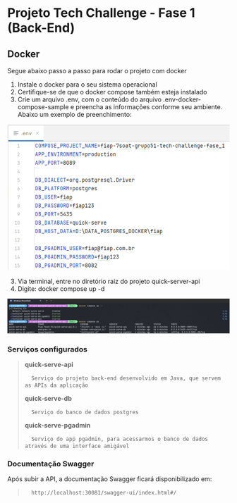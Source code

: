 # Projeto Tech Challenge - Fase 1 (Back-End)

## Docker
Segue abaixo passo a passo para rodar o projeto com docker

1. Instale o docker para o seu sistema operacional
2. Certifique-se de que o docker compose também esteja instalado
3. Crie um arquivo .env, com o conteúdo do arquivo .env-docker-compose-sample e preencha as informações conforme seu ambiente. Abaixo um exemplo de preenchimento:

![img.png](docs/print_sample_env.png)


3. Via terminal, entre no diretório raiz do projeto quick-server-api
4. Digite: docker compose up -d

![img.png](docs/print_terminal.png)

### Serviços configurados

> <b>quick-serve-api</b>
> 
>       Serviço do projeto back-end desenvolvido em Java, que servem as APIs da aplicação
> 
> <b>quick-serve-db</b>
> 
>       Serviço do banco de dados postgres
> 
> <b>quick-serve-pgadmin</b>
> 
>       Serviço do app pgadmin, para acessarmos o banco de dados através de uma interface amigável


### Documentação Swagger

Após subir a API, a documentação Swagger ficará disponibilizado em:


>       http://localhost:30081/swagger-ui/index.html#/
 
